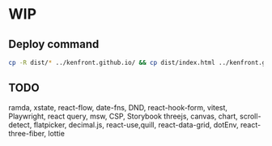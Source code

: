 # WIP

## Deploy command

```bash
cp -R dist/* ../kenfront.github.io/ && cp dist/index.html ../kenfront.github.io/404.html
```

## TODO
ramda, xstate, react-flow, date-fns, DND, react-hook-form, vitest, Playwright, react query, msw, CSP, Storybook
threejs, canvas, chart, scroll-detect, flatpicker, decimal.js, react-use,quill, react-data-grid, dotEnv, react-three-fiber, lottie
